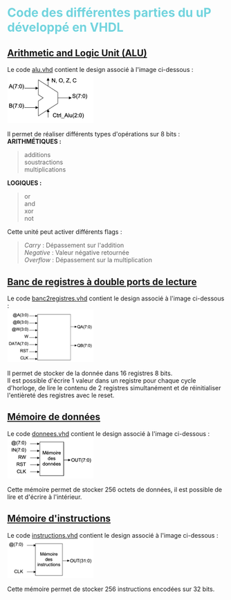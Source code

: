 <h1><b><span style="color: #72d4de">Code des différentes parties du uP développé en VHDL</span></b></h1>

<h2><u><b>Arithmetic and Logic Unit (ALU)</b></u></h2>
Le code <a href ="ALU/alu.vhd">alu.vhd</a> contient le design associé à l'image ci-dessous :<br>
<img src="readme_content/ALU_IMAGE.png" style="width:200px;"></img>

Il permet de réaliser différents types d'opérations sur 8 bits :<br>
**ARITHMÉTIQUES :** 
> additions <br>
 soustractions <br>
 multiplications <br>

**LOGIQUES :**
> or<br>
and<br>
xor<br>
not<br>

Cette unité peut activer différents flags :<br>
> _Carry_ : Dépassement sur l'addition<br>
> _Negative_ : Valeur négative retournée<br>
> _Overflow_ : Dépassement sur la multiplication<br>

<h2><u><b>Banc de registres à double ports de lecture</b></u></h2>
Le code <a href ="banc_de_registres/banc2registres.vhd">banc2registres.vhd</a> contient le design associé à l'image ci-dessous :<br>
<img src="readme_content/BANC2REGISTRES_IMAGE.png" style="width:200px;"></img>

Il permet de stocker de la donnée dans 16 registres 8 bits. <br>Il est possible d'écrire 1 valeur dans un registre pour chaque cycle d'horloge, de lire le contenu de 2 registres simultanément et de réinitialiser l'entièreté des registres avec le reset.<br>

<h2><u><b>Mémoire de données</b></u></h2>
Le code <a href ="memoire_donnees/donnees.vhd">donnees.vhd</a> contient le design associé à l'image ci-dessous :<br>
<img src="readme_content/DONNEES_IMAGE.png" style="width:200px;"></img>

Cette mémoire permet de stocker 256 octets de données, il est possible de lire et d'écrire à l'intérieur.

<h2><u><b>Mémoire d'instructions</b></u></h2>
Le code <a href ="memoire_instructions/instructions.vhd">instructions.vhd</a> contient le design associé à l'image ci-dessous :<br>
<img src="readme_content/INSTRUCTIONS_IMAGE.png" style="width:200px;"></img>

Cette mémoire permet de stocker 256 instructions encodées sur 32 bits.
